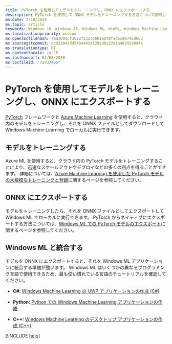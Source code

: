 ```yaml
---
title: PyTorch を使用してモデルをトレーニングし、ONNX にエクスポートする
description: PyTorch を使用して ONNX モデルをトレーニングする方法について説明します。
ms.date: 7/10/2019
ms.topic: article
keywords: Windows 10、Windows AI、Windows ML、WinML、Windows Machine Learning、PyTorch
ms.localizationpriority: medium
ms.openlocfilehash: 7aa1091cf3622f532c6601a040fad5c80746d6b3
ms.sourcegitcommit: ecd33843dd548e443a1292d6a22e1a4029298944
ms.translationtype: HT
ms.contentlocale: ja-JP
ms.lasthandoff: 01/08/2020
ms.locfileid: "75737405"
---
```

# <a name="train-a-model-with-pytorch-and-export-to-onnx"></a>PyTorch を使用してモデルをトレーニングし、ONNX にエクスポートする

[PyTorch](https://pytorch.org/) フレームワークと [Azure Machine Learning](https://azure.microsoft.com/services/machine-learning-service/) を使用すると、クラウド内のモデルをトレーニングし、それを ONNX ファイルとしてダウンロードして Windows Machine Learning でローカルに実行できます。

## <a name="train-the-model"></a>モデルをトレーニングする

Azure ML を使用すると、クラウド内の PyTorch モデルをトレーニングすることにより、迅速なスケールアウトやデプロイなどの多くの利点を得ることができます。 詳細については、[Azure Machine Learning を使用した PyTorch モデルの大規模なトレーニングと登録](https://docs.microsoft.com/azure/machine-learning/service/how-to-train-pytorch)に関するページを参照してください。

## <a name="export-to-onnx"></a>ONNX にエクスポートする

モデルをトレーニングしたら、それを ONNX ファイルとしてエクスポートして Windows ML でローカルに実行できます。 PyTorch からネイティブにエクスポートする方法については、[Windows ML での PyTorch モデルのエクスポート](https://github.com/onnx/tutorials/blob/master/tutorials/ExportModelFromPyTorchForWinML.md)に関するページを参照してください。


## <a name="integrate-with-windows-ml"></a>Windows ML と統合する

モデルを ONNX にエクスポートすると、それを Windows ML アプリケーションに統合する準備が整います。 Windows ML はいくつかの異なるプログラミング言語で使用できるため、最も使い慣れている言語のチュートリアルを確認してください。

* **C#:** [Windows Machine Learning の UWP アプリケーションの作成 (C#)](https://docs.microsoft.com/windows/ai/windows-ml/get-started-uwp)

* **Python:** [Python での Windows Machine Learning アプリケーションの作成](https://github.com/Microsoft/xlang/tree/master/samples/python/winml_tutorial)

* **C++:** [Windows Machine Learning のデスクトップ アプリケーションの作成 (C++)](https://docs.microsoft.com/windows/ai/windows-ml/get-started-desktop)

[!INCLUDE [help](../includes/get-help.md)]
